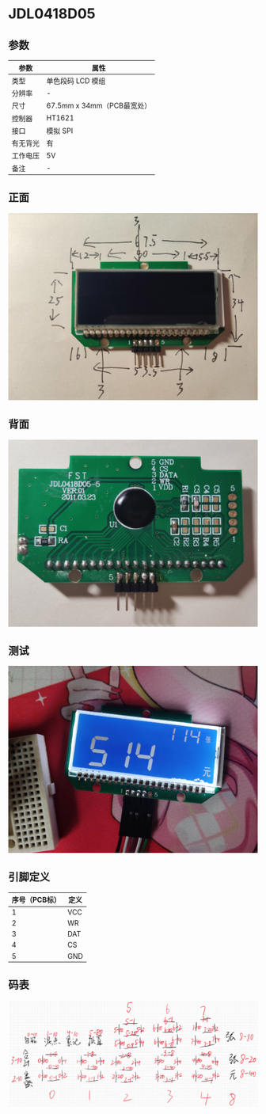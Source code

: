# JDL0418D05

## 参数

| 参数     | 属性                       |
| -------- | -------------------------- |
| 类型     | 单色段码 LCD 模组          |
| 分辨率   | -                          |
| 尺寸     | 67.5mm x 34mm（PCB最宽处） |
| 控制器   | HT1621                     |
| 接口     | 模拟 SPI                   |
| 有无背光 | 有                         |
| 工作电压 | 5V                         |
| 备注     | -                          |

## 正面

![正面](正面.jpg)

## 背面

![背面](背面.jpg)

## 测试

![测试](测试.jpg)

## 引脚定义

| 序号（PCB标） | 定义 |
| ------------- | ---- |
| 1             | VCC  |
| 2             | WR   |
| 3             | DAT  |
| 4             | CS   |
| 5             | GND  |

## 码表

![码表](码表.png)